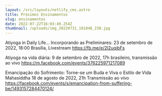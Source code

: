 ```yaml
---
layout: /src/layouts/netlify_cms.astro
title: Próximos Ensinamentos
slug: ensinamentos
date: 2022-07-22T16:03:49.254Z
thumbnail: /uploads/img_20220731_101048_238.jpg
---
```


Atiyoga in Daily Life... Incorporando as Preliminares: 23 de setembro de 2022, 18:00 Brasília, Livestream
https://fb.me/e/2l2uqibFs

Atiyoga na vida diária: 9 de setembro de 2022, 17h brasileiro, transmissão ao vivo
https://m.facebook.com/events/376225971217089

Emancipação do Sofrimento: Torne-se um Buda e Viva o Estilo de Vida Mahasiddha
18 de agosto de 2022, 21h Transmissão ao vivo
https://facebook.com/events/s/emancipation-from-suffering-be/1493157284470124/
